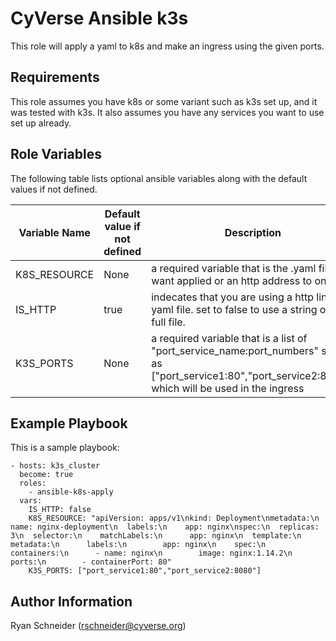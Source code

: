CyVerse Ansible k3s
===================

This role will apply a yaml to k8s and make an ingress using the given ports.

Requirements
------------

This role assumes you have k8s or some variant such as k3s set up, and it was tested with k3s.
It also assumes you have any services you want to use set up already.

Role Variables
--------------

The following table lists optional ansible variables along with the default values if not defined.

Variable Name | Default value if not defined | Description
------------- | ---------------------- | -----------
K8S_RESOURCE  | None | a required variable that is the .yaml file you want applied or an http address to one.
IS_HTTP       | true | indecates that you are using a http link to a yaml file. set to false to use a string of a full file.
K3S_PORTS     | None | a required variable that is a list of "port_service_name:port_numbers" such as ["port_service1:80","port_service2:8080"] which will be used in the ingress
Example Playbook
----------------

This is a sample playbook:
````
- hosts: k3s_cluster
  become: true
  roles:
    - ansible-k8s-apply
  vars:
    IS_HTTP: false
    K8S_RESOURCE: "apiVersion: apps/v1\nkind: Deployment\nmetadata:\n  name: nginx-deployment\n  labels:\n    app: nginx\nspec:\n  replicas: 3\n  selector:\n    matchLabels:\n      app: nginx\n  template:\n    metadata:\n      labels:\n        app: nginx\n    spec:\n      containers:\n      - name: nginx\n        image: nginx:1.14.2\n        ports:\n        - containerPort: 80"
    K3S_PORTS: ["port_service1:80","port_service2:8080"]
````

Author Information
------------------
Ryan Schneider (rschneider@cyverse.org)
